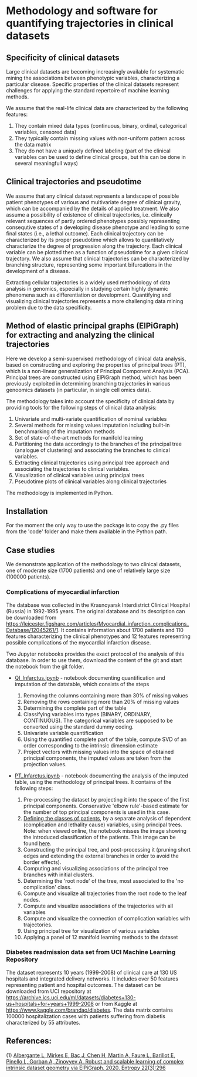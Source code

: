 # Methodology and software for quantifying trajectories in clinical datasets

## Specificity of clinical datasets

Large clinical datasets are becoming increasingly available for systematic mining the associations between phenotypic variables,
characterizing a particular disease. Specific properties of the clinical datasets represent challenges for applying the 
standard repertoire of machine learning methods. 

We assume that the real-life clinical data are characterized by the following features:
1) They contain mixed data types (continuous, binary, ordinal, categorical variables, censored data)
2) They typically contain missing values with non-uniform pattern across the data matrix
3) They do not have a uniquely defined labeling (part of the clinical variables can be used to define clinical groups, 
but this can be done in several meaningfull ways)

## Clinical trajectories and pseudotime

We assume that any clinical dataset represents a landscape of possible patient phenotypes of various and multivariate 
degree of clinical gravity, which can be accompanied by the details of applied treatment. 
We also assume a possibility of existence of clinical trajectories, i.e. clinically relevant sequences of partly ordered phenotypes 
possibly representing consequtive states of a developing disease phenotype and leading to some final states (i.e., a 
lethal outcome). Each clinical trajectory can be characterized by its proper pseudotime which allows to quantitatively characterize the degree of progression along the trajectory. 
Each clinical variable can be plotted then as a function of pseudotime for a given clinical trajectory.
We also assume that clinical trajectories can be characterized by branching structure, representing
some important bifurcations in the development of a disease. 

Extracting cellular trajectories is a widely used methodology of data analysis in genomics, especially in studying certain highly dynamic phenomena such as differentiation or development. 
Quantifying and visualizing clinical trajectories represents a more challenging data mining problem due to the data specificity.

## Method of elastic principal graphs (ElPiGraph) for extracting and analyzing the clinical trajectories

Here we develop a semi-supervised methodology of clinical data analysis, based on constructing and exploring the properties
of principal trees (PT), which is a non-linear generalization of Principal Component Analysis (PCA). Principal trees are 
constructed using ElPiGraph method, which has been previously exploited in determining branching trajectories in various genoomics 
datasets (in particular, in single cell omics data). 

The methodology takes into account the specificity of clinical data by providing tools for the following steps of clinical data analysis:

1) Univariate and multi-variate quantification of nominal variables
2) Several methods for missing values imputation including built-in benchmarking of the imputation methods
3) Set of state-of-the-art methods for manifold learning
4) Partitioning the data accordingly to the branches of the principal tree (analogue of clustering) and associating the branches to clinical variables.
5) Extracting clinical trajectories using principal tree approach and associating the trajectories to clinical variables.
6) Visualization of clinical variables using principal trees
7) Pseudotime plots of clinical variables along clinical trajectories

The methodology is implemented in Python.

## Installation

For the moment the only way to use the package is to copy the .py files from the 'code' folder and make them available in the Python path.

## Case studies

We demonstrate application of the methodology to two clinical datasets, one of moderate size (1700 patients) and one of relatively large size (100000 patients).

### Complications of myocardial infarction

The database was collected in the Krasnoyarsk Interdistrict Clinical Hospital (Russia) in 1992-1995 years. The original database and its description can be downloaded from https://leicester.figshare.com/articles/Myocardial_infarction_complications_Database/12045261/1. It contains information about 1700 patients and 110 features characterizing the clinical phenotypes and 12 features representing possible complications of the myocardial infarction disease. 

Two Jupyter notebooks provides the exact protocol of the analysis of this database.
In order to use them, download the content of the git and start the notebook from the git folder.

* [QI_Infarctus.ipynb](QI_Infarctus.ipynb) - notebook documenting quantification and imputation of the datatable, which consists of the steps
  1. Removing the columns containing more than 30% of missing values
  2. Removing the rows containing more than 20% of missing values
  3. Determining the complete part of the table
  4. Classifying variables into types (BINARY, ORDINARY, CONTINUOUS). The categorical variables are supposed to be converted using the standard dummy coding.
  5. Univariate variable quantification
  6. Using the quantified complete part of the table, compute SVD of an order corresponding to the intrinsic dimension estimate
  7. Project vectors with missing values into the space of obtained principal components, the imputed values are taken from the projection values.

* [PT_Infarctus.ipynb](PT_Infarctus.ipynb) - notebook documenting the analysis of the imputed table, using the methodology of principal trees. It contains of the following steps:
  1. Pre-processing the dataset by projecting it into the space of the first principal components. Conservative 'elbow rule'-based estimate for the number of top principal components is used in this case.
  2. [Defining the classes of patients](images/definition_of_classes_infarctus.png), by a separate analysis of dependent (complication and lethality cause) variables, using principal trees. Note: when viewed online, the notebook misses the image showing the introduced classification of the patients. This image can be found [here](images/definition_of_classes_infarctus.png).
  3. Constructing the principal tree, and post-processing it (pruning short edges and extending the external branches in order to avoid the border effects).
  4. Computing and visualizing associations of the principal tree branches with initial clusters.
  5. Determining the 'root node' of the tree, most associated to the 'no complication' class.
  6. Compute and visualize all trajectories from the root node to the leaf nodes.
  7. Compute and visualize associations of the trajectories with all variables
  8. Compute and visualize the connection of complication variables with trajectories.
  9. Using principal tree for visualization of various variables
  10. Applying a panel of 12 manifold learning methods to the dataset


### Diabetes readmission data set from UCI Machine Learning Repository

The dataset represents 10 years (1999-2008) of clinical care at 130 US hospitals and integrated delivery networks. It includes over 50 features representing patient and hospital outcomes. The dataset can be downloaded from UCI repository at https://archive.ics.uci.edu/ml/datasets/diabetes+130-us+hospitals+for+years+1999-2008 or from Kaggle at https://www.kaggle.com/brandao/diabetes. The data matrix contains 100000 hospitalization cases with patients suffering from diabetis characterized by 55 attributes.

## References:

(1) [Albergante L, Mirkes E, Bac J, Chen H, Martin A, Faure L, Barillot E, Pinello L, Gorban A, Zinovyev A. Robust and scalable learning of complex intrinsic dataset geometry via ElPiGraph. 2020. Entropy 22(3):296](https://www.mdpi.com/1099-4300/22/3/296)